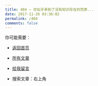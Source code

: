 ```yaml
---
title: 404 — 你似乎来到了没有知识存在的荒原...
date: 2017-11-26 03:36:02
permalink: /404
comments: false
---
```


你可能需要：

- [返回首页](https://diygod.me) 

- [所有文章](https://diygod.me/archives/)

- [给我留言](https://diygod.me/message/)

- 搜索文章：右上角